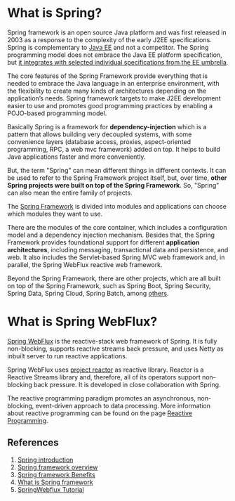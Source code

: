 # What is Spring?

Spring framework is an open source Java platform and was first released in 2003 as a response to the complexity of the early J2EE specifications. Spring is complementary to [Java EE](https://www.oracle.com/java/technologies/java-ee-glance.html) and not a competitor. The Spring programming model does not embrace the Java EE platform specification, but [it integrates with selected individual specifications from the EE umbrella](https://docs.spring.io/spring-framework/docs/current/spring-framework-reference/overview.html#overview-history).

The core features of the Spring Framework provide everything that is needed to embrace the Java language in an enterprise environment, with the flexibility to create many kinds of architectures depending on the application’s needs. Spring framework targets to make J2EE development easier to use and promotes good programming practices by enabling a POJO-based programming model.

Basically Spring is a framework for **dependency-injection** which is a pattern that allows building very decoupled systems, with some convenience layers (database access, proxies, aspect-oriented programming, RPC, a web mvc framework) added on top. It helps to build Java applications faster and more conveniently.

But, the term "Spring" can mean different things in different contexts. It can be used to refer to the Spring Framework project itself, but, over time, **other Spring projects were built on top of the Spring Framework**. So, "Spring" can also mean the entire family of projects.

The [Spring Framework](https://spring.io/projects/spring-framework) is divided into modules and applications can choose which modules they want to use. 

There are the modules of the core container, which includes a configuration model and a dependency injection mechanism. 
Besides that, the Spring Framework provides foundational support for different **application architectures**, including messaging, transactional data and persistence, and web. It also includes the Servlet-based Spring MVC web framework and, in parallel, the Spring WebFlux reactive web framework.

Beyond the Spring Framework, there are other projects, which are all built on top of the Spring Framework, such as Spring Boot, Spring Security, Spring Data, Spring Cloud, Spring Batch, among [others](https://spring.io/projects).


# What is Spring WebFlux?
[Spring WebFlux](https://docs.spring.io/spring-framework/docs/current/reference/html/web-reactive.html#webflux) is the reactive-stack web framework of Spring.
It is fully non-blocking, supports reactive streams back pressure, and uses Netty as inbuilt server to run reactive applications.

Spring WebFlux uses [project reactor](https://projectreactor.io/) as reactive library. Reactor is a Reactive Streams library and, therefore, all of its operators support non-blocking back pressure. It is developed in close collaboration with Spring.

The reactive programming paradigm promotes an asynchronous, non-blocking, event-driven approach to data processing. 
More information about reactive programming can be found on the page [Reactive Programming](https://github.com/pachecoka/spring-webflux-study/blob/master/reactive-programming.md).


## References

1. [Spring introduction](https://docs.spring.io/spring-framework/docs/current/spring-framework-reference/overview.html#spring-introduction)
2. [Spring framework overview](https://docs.spring.io/spring-framework/docs/current/spring-framework-reference/overview.html)
3. [Spring framework Benefits](https://www.tutorialspoint.com/spring/spring_overview.htm)
4. [What is Spring framework](https://www.marcobehler.com/guides/spring-framework)
5. [SpringWebflux Tutorial](https://howtodoinjava.com/spring-webflux/spring-webflux-tutorial/)
